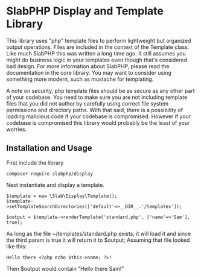 # SlabPHP Display and Template Library

This library uses "php" template files to perform lightweight but organized output operations. Files are included in the context of the Template class. Like much SlabPHP this was written a long time ago. It still assumes you might do business logic in your templates even though that's considered bad design. For more information about SlabPHP, please read the documentation in the core library. You may want to consider using something more modern, such as mustache for templating.

A note on security, php template files should be as secure as any other part of your codebase. You need to make sure you are not including template files that you did not author by carefully using correct file system permissions and directory paths. With that said, there is a possibility of loading malicious code if your codebase is compromised. However if your codebase is compromised this library would probably be the least of your worries. 

## Installation and Usage

First include the library

    composer require slabphp/display
    
Next instantiate and display a template.

    $template = new \Slab\Display\Template();
    $template->setTemplateSearchDirectories(['default'=>__DIR__.'/templates']);

    $output = $template->renderTemplate('standard.php', ['name'=>'Sam'], true);
    
As long as the file ~/templates/standard.php exists, it will load it and since the third param is true it will return it to $output; Assuming that file looked like this:

    Hello there <?php echo $this->name; ?>!
    
Then $output would contain "Hello there Sam!"
